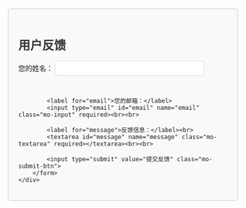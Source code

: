 <style>
    #mo-feedback-form {
        margin: 20px;
        padding: 20px;
        border: 1px solid #ccc;
        border-radius: 5px;
        background-color: #f9f9f9;
    }
        
        /* 示例：标题样式 */
        .mo-title {
            font-size: 24px;
            font-weight: bold;
            color: #333;
        }
        
        /* 示例：输入框样式 */
        .mo-input {
            width: 300px;
            height: 30px;
            margin-bottom: 10px;
            padding: 5px;
            border: 1px solid #ddd;
            border-radius: 3px;
        }
        
        /* 示例：文本框样式 */
        .mo-textarea {
            width: 300px;
            height: 100px;
            margin-bottom: 10px;
            padding: 5px;
            border: 1px solid #ddd;
            border-radius: 3px;
        }
        
        /* 示例：提交按钮样式 */
        .mo-submit-btn {
            padding: 10px 20px;
            background-color: #007bff;
            color: #fff;
            border: none;
            border-radius: 3px;
            cursor: pointer;
        }
</style>
<div id="mo-feedback-form">
    <h1 class="mo-title">用户反馈</h1>
    <form action="https://gsapi.moyanjdc.top/feed.php" method="get">
            <label for="name">您的姓名：</label>
            <input type="text" id="name" name="name" class="mo-input" required><br><br>
            
            <label for="email">您的邮箱：</label>
            <input type="email" id="email" name="email" class="mo-input" required><br><br>
            
            <label for="message">反馈信息：</label><br>
            <textarea id="message" name="message" class="mo-textarea" required></textarea><br><br>
            
            <input type="submit" value="提交反馈" class="mo-submit-btn">
        </form>
    </div>